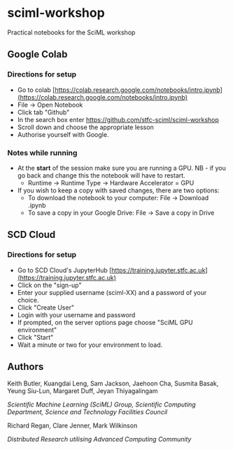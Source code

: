 # sciml-workshop
Practical notebooks for the SciML workshop

## Google Colab
### Directions for setup

* Go to colab [https://colab.research.google.com/notebooks/intro.ipynb](https://colab.research.google.com/notebooks/intro.ipynb)
*	File → Open Notebook
*	Click tab "Github"
*	In the search box enter https://github.com/stfc-sciml/sciml-workshop
*	Scroll down and choose the appropriate lesson
*	Authorise yourself with Google.

### Notes while running
* At the **start** of the session make sure you are running a GPU. NB - if you go back and change this the notebook will have to restart.
    * Runtime → Runtime Type → Hardware Accelerator = GPU
* If you wish to keep a copy with saved changes, there are two options:
   * To download the notebook to your computer: File → Download .ipynb
   * To save a copy in your Google Drive: File → Save a copy in Drive

## SCD Cloud
### Directions for setup

* Go to SCD Cloud's JupyterHub [https://training.jupyter.stfc.ac.uk](https://training.jupyter.stfc.ac.uk)
* Click on the "sign-up"
* Enter your supplied username (sciml-XX) and a password of your choice.
* Click "Create User"
* Login with your username and password
* If prompted, on the server options page choose "SciML GPU environment"
* Click "Start"
* Wait a minute or two for your environment to load.

## Authors
Keith Butler, Kuangdai Leng, Sam Jackson, Jaehoon Cha, Susmita Basak, Yeung Siu-Lun, Margaret Duff, Jeyan Thiyagalingam

*Scientific Machine Learning (SciML) Group, Scientific Computing Department, Science and Technology Facilities Council* 

Richard Regan, Clare Jenner, Mark Wilkinson

*Distributed Research utilising Advanced Computing Community*
